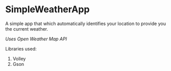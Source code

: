 # SimpleWeatherApp
A simple app that which automatically identifies your location to provide you the current weather.

*Uses Open Weather Map API*

Libraries used:

1. Volley
2. Gson
